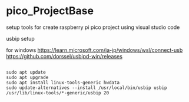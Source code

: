 # pico_ProjectBase
setup tools for create raspberry pi pico project using visual studio code


usbip setup

for windows
https://learn.microsoft.com/ja-jp/windows/wsl/connect-usb
https://github.com/dorssel/usbipd-win/releases

```shell:"for wsl"

sudo apt update
sudo apt upgrade
sudo apt install linux-tools-generic hwdata
sudo update-alternatives --install /usr/local/bin/usbip usbip /usr/lib/linux-tools/*-generic/usbip 20
```
